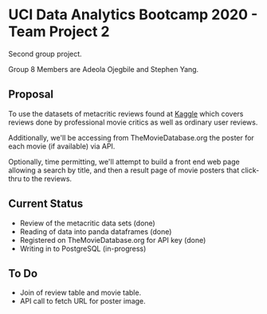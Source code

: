 # UCI Data Analytics Bootcamp 2020 - Team Project 2

Second group project. 

Group 8 Members are Adeola Ojegbile and Stephen Yang.

## Proposal

To use the datasets of metacritic reviews found at [Kaggle](https://www.kaggle.com/miazhx/metacritic-movie-reviews?select=metacritic_reviews.csv) which covers reviews done by professional movie critics as well as ordinary user reviews.

Additionally, we'll be accessing from TheMovieDatabase.org the poster for each movie (if available) via API.

Optionally, time permitting, we'll attempt to build a front end web page allowing a search by title, and then a result page of movie posters that click-thru to the reviews.

## Current Status

- Review of the metacritic data sets (done)
- Reading of data into panda dataframes (done)
- Registered on TheMovieDatabase.org for API key (done)
- Writing in to PostgreSQL (in-progress)

## To Do

- Join of review table and movie table.
- API call to fetch URL for poster image.
